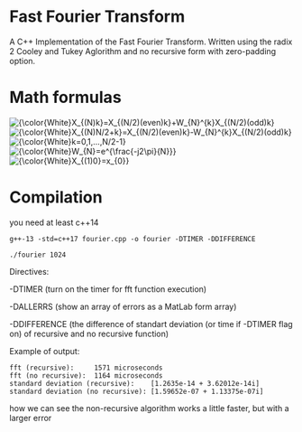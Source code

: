# Fast Fourier Transform
A C++ Implementation of the Fast Fourier Transform. Written using the radix 2 Cooley and Tukey Aglorithm and no recursive form with zero-padding option.

# Math formulas
<img src="https://latex.codecogs.com/svg.image?\inline&space;\LARGE&space;{\color{White}X_{(N)k}=X_{(N/2)(even)k}&plus;W_{N}^{k}X_{(N/2)(odd)k}" title="{\color{White}X_{(N)k}=X_{(N/2)(even)k}+W_{N}^{k}X_{(N/2)(odd)k}" />
<img src="https://latex.codecogs.com/svg.image?\inline&space;\LARGE&space;{\color{White}X_{(N)N/2&plus;k}=X_{(N/2)(even)k}-W_{N}^{k}X_{(N/2)(odd)k}" title="{\color{White}X_{(N)N/2+k}=X_{(N/2)(even)k}-W_{N}^{k}X_{(N/2)(odd)k}" />
<img src="https://latex.codecogs.com/svg.image?\inline&space;\LARGE&space;{\color{White}k=0,1,...,N/2-1}" title="{\color{White}k=0,1,...,N/2-1}" />
<img src="https://latex.codecogs.com/svg.image?\inline&space;\LARGE&space;{\color{White}W_{N}=e^{\frac{-j2\pi}{N}}}" title="{\color{White}W_{N}=e^{\frac{-j2\pi}{N}}}" />
<img src="https://latex.codecogs.com/svg.image?\inline&space;\LARGE&space;{\color{White}X_{(1)0}=x_{0}}" title="{\color{White}X_{(1)0}=x_{0}}" />

# Compilation 
you need at least c++14

```
g++-13 -std=c++17 fourier.cpp -o fourier -DTIMER -DDIFFERENCE
```
```
./fourier 1024
```

Directives:

-DTIMER (turn on the timer for fft function execution)

-DALLERRS (show an array of errors as a MatLab form array)

-DDIFFERENCE (the difference of standart deviation (or time if -DTIMER flag on) of recursive and no recursive function)

Example of output:

```
fft (recursive):     1571 microseconds
fft (no recursive):  1164 microseconds
standard deviation (recursive):    [1.2635e-14 + 3.62012e-14i]
standard deviation (no recursive): [1.59652e-07 + 1.13375e-07i]
```
how we can see the non-recursive algorithm works a little faster, but with a larger error


